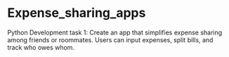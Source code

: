 # Expense_sharing_apps
Python Development task 1:
Create an app that simplifies expense sharing among friends or roommates. Users can input expenses, split bills, and track who owes whom.
